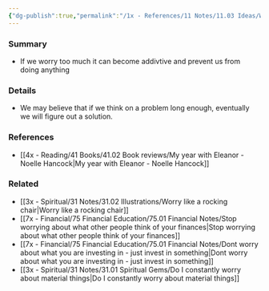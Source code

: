 ```yaml
---
{"dg-publish":true,"permalink":"/1x - References/11 Notes/11.03 Ideas/Worrying can be addictive/","title":"Worrying can be addictive","noteIcon":""}
---
```



### Summary
- If we worry too much it can become addivtive and prevent us from doing anything

### Details
- We may believe that if we think on a problem long enough, eventually we will figure out a solution.

### References
- [[4x - Reading/41 Books/41.02 Book reviews/My year with Eleanor - Noelle Hancock\|My year with Eleanor - Noelle Hancock]]

### Related
- [[3x - Spiritual/31 Notes/31.02 Illustrations/Worry like a rocking chair\|Worry like a rocking chair]]
- [[7x - Financial/75 Financial Education/75.01 Financial Notes/Stop worrying about what other people think of your finances\|Stop worrying about what other people think of your finances]]
- [[7x - Financial/75 Financial Education/75.01 Financial Notes/Dont worry about what you are investing in - just invest in something\|Dont worry about what you are investing in - just invest in something]]
- [[3x - Spiritual/31 Notes/31.01 Spiritual Gems/Do I constantly worry about material things\|Do I constantly worry about material things]]